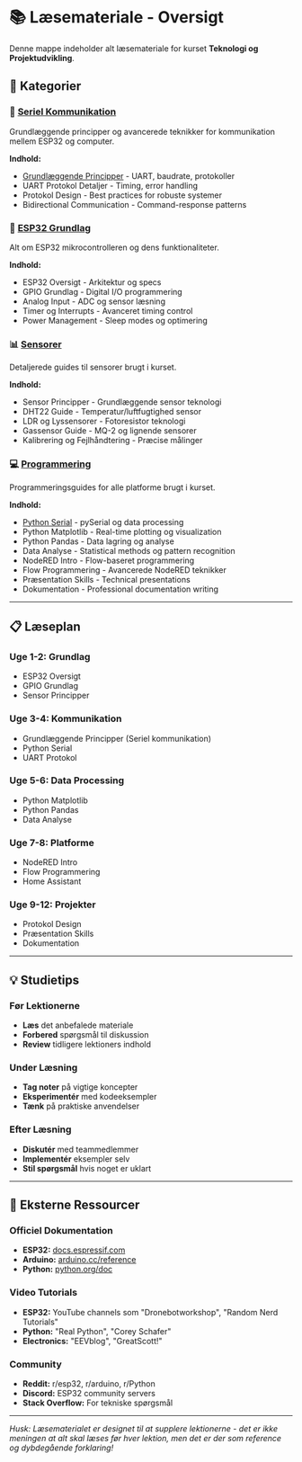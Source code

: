 # 📚 Læsemateriale - Oversigt

Denne mappe indeholder alt læsemateriale for kurset **Teknologi og Projektudvikling**.

## 📖 Kategorier

### 📡 [Seriel Kommunikation](Seriel-kommunikation/)
Grundlæggende principper og avancerede teknikker for kommunikation mellem ESP32 og computer.

**Indhold:**
- [Grundlæggende Principper](Seriel-kommunikation/01-Grundlæggende-Principper.md) - UART, baudrate, protokoller
- UART Protokol Detaljer - Timing, error handling
- Protokol Design - Best practices for robuste systemer
- Bidirectional Communication - Command-response patterns

### 🔧 [ESP32 Grundlag](ESP32-grundlag/)
Alt om ESP32 mikrocontrolleren og dens funktionaliteter.

**Indhold:**
- ESP32 Oversigt - Arkitektur og specs
- GPIO Grundlag - Digital I/O programmering  
- Analog Input - ADC og sensor læsning
- Timer og Interrupts - Avanceret timing control
- Power Management - Sleep modes og optimering

### 📊 [Sensorer](Sensorer/)
Detaljerede guides til sensorer brugt i kurset.

**Indhold:**
- Sensor Principper - Grundlæggende sensor teknologi
- DHT22 Guide - Temperatur/luftfugtighed sensor
- LDR og Lyssensorer - Fotoresistor teknologi
- Gassensor Guide - MQ-2 og lignende sensorer
- Kalibrering og Fejlhåndtering - Præcise målinger

### 💻 [Programmering](Programmering/)
Programmeringsguides for alle platforme brugt i kurset.

**Indhold:**
- [Python Serial](Programmering/01-Python-Serial.md) - pySerial og data processing
- Python Matplotlib - Real-time plotting og visualization
- Python Pandas - Data lagring og analyse
- Data Analyse - Statistical methods og pattern recognition
- NodeRED Intro - Flow-baseret programmering
- Flow Programmering - Avancerede NodeRED teknikker
- Præsentation Skills - Technical presentations
- Dokumentation - Professional documentation writing

---

## 📋 Læseplan

### Uge 1-2: Grundlag
- ESP32 Oversigt
- GPIO Grundlag
- Sensor Principper

### Uge 3-4: Kommunikation
- Grundlæggende Principper (Seriel kommunikation)
- Python Serial
- UART Protokol

### Uge 5-6: Data Processing
- Python Matplotlib
- Python Pandas
- Data Analyse

### Uge 7-8: Platforme
- NodeRED Intro
- Flow Programmering
- Home Assistant

### Uge 9-12: Projekter
- Protokol Design
- Præsentation Skills
- Dokumentation

---

## 💡 Studietips

### Før Lektionerne
- **Læs** det anbefalede materiale
- **Forbered** spørgsmål til diskussion
- **Review** tidligere lektioners indhold

### Under Læsning
- **Tag noter** på vigtige koncepter
- **Eksperimentér** med kodeeksempler
- **Tænk** på praktiske anvendelser

### Efter Læsning
- **Diskutér** med teammedlemmer
- **Implementér** eksempler selv
- **Stil spørgsmål** hvis noget er uklart

---

## 🔗 Eksterne Ressourcer

### Officiel Dokumentation
- **ESP32:** [docs.espressif.com](https://docs.espressif.com/projects/esp-idf/en/latest/)
- **Arduino:** [arduino.cc/reference](https://www.arduino.cc/reference/en/)
- **Python:** [python.org/doc](https://www.python.org/doc/)

### Video Tutorials
- **ESP32:** YouTube channels som "Dronebotworkshop", "Random Nerd Tutorials"
- **Python:** "Real Python", "Corey Schafer"
- **Electronics:** "EEVblog", "GreatScott!"

### Community
- **Reddit:** r/esp32, r/arduino, r/Python
- **Discord:** ESP32 community servers
- **Stack Overflow:** For tekniske spørgsmål

---

*Husk: Læsematerialet er designet til at supplere lektionerne - det er ikke meningen at alt skal læses før hver lektion, men det er der som reference og dybdegående forklaring!*